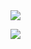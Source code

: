 <img src="https://readme-typing-svg.herokuapp.com/?lines=Welcome%20to%20My%20biography ;消息2&font=Roboto" />


<!--
**Nanfengzhiwo1/Nanfengzhiwo1** is a ✨ _special_ ✨ repository because its `README.md` (this file) appears on your GitHub profile.

Here are some ideas to get you started:

- 🔭 I’m currently working on ...
- 🌱 I’m currently learning ...
- 👯 I’m looking to collaborate on ...
- 🤔 I’m looking for help with ...
- 💬 Ask me about ...
- 📫 How to reach me: ...
- 😄 Pronouns: ...
- ⚡ Fun fact: ...
-->

![](https://github-readme-stats.vercel.app/api?username=Nanfengzhiwo1&show_icons=true&theme=dark&count_private=true)



